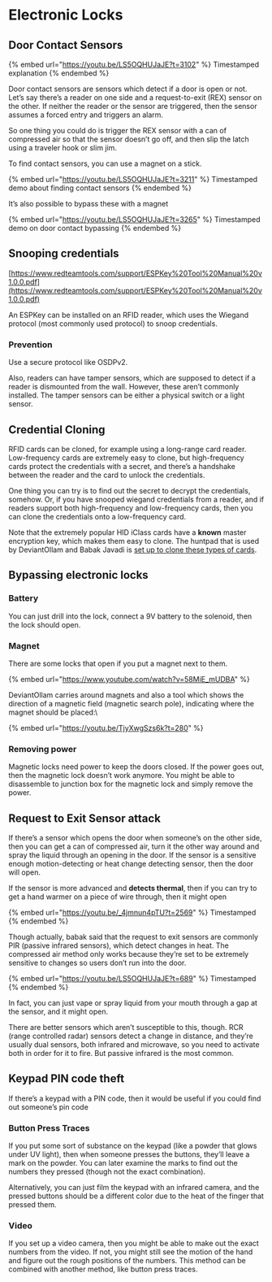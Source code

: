 # Electronic Locks

## Door Contact Sensors <a href="#docs-internal-guid-cd7371e0-7fff-8786-f4dd-1743a887c310" id="docs-internal-guid-cd7371e0-7fff-8786-f4dd-1743a887c310"></a>

{% embed url="https://youtu.be/LS5OQHUJaJE?t=3102" %}
Timestamped explanation
{% endembed %}

Door contact sensors are sensors which detect if a door is open or not. Let’s say there’s a reader on one side and a request-to-exit (REX) sensor on the other. If neither the reader or the sensor are triggered, then the sensor assumes a forced entry and triggers an alarm.&#x20;

So one thing you could do is trigger the REX sensor with a can of compressed air so that the sensor doesn’t go off, and then slip the latch using a traveler hook or slim jim.

To find contact sensors, you can use a magnet on a stick.

{% embed url="https://youtu.be/LS5OQHUJaJE?t=3211" %}
Timestamped demo about finding contact sensors
{% endembed %}

It’s also possible to bypass these with a magnet&#x20;

{% embed url="https://youtu.be/LS5OQHUJaJE?t=3265" %}
Timestamped demo on door contact bypassing
{% endembed %}

## Snooping credentials

[https://www.redteamtools.com/support/ESPKey%20Tool%20Manual%20v1.0.0.pdf](https://www.redteamtools.com/support/ESPKey%20Tool%20Manual%20v1.0.0.pdf)

An ESPKey can be installed on an RFID reader, which uses the Wiegand protocol (most commonly used protocol) to snoop credentials.

### Prevention

Use a secure protocol like OSDPv2.&#x20;

Also, readers can have tamper sensors, which are supposed to detect if a reader is dismounted from the wall. However, these aren’t commonly installed. The tamper sensors can be either a physical switch or a light sensor.

## Credential Cloning

RFID cards can be cloned, for example using a long-range card reader. Low-frequency cards are extremely easy to clone, but high-frequency cards protect the credentials with a secret, and there’s a handshake between the reader and the card to unlock the credentials.&#x20;

One thing you can try is to find out the secret to decrypt the credentials, somehow. Or, if you have snooped wiegand credentials from a reader, and if readers support both high-frequency and low-frequency cards, then you can clone the credentials onto a low-frequency card.

Note that the extremely popular HID iClass cards have a **known** master encryption key, which makes them easy to clone. The huntpad that is used by DeviantOllam and Babak Javadi is [set up to clone these types of cards](https://youtu.be/Qt2Gn2CoJ74?t=225).

## Bypassing electronic locks

### **Battery**

You can just drill into the lock, connect a 9V battery to the solenoid, then the lock should open.

### **Magnet**&#x20;

There are some locks that open if you put a magnet next to them. &#x20;

{% embed url="https://www.youtube.com/watch?v=58MiE_mUDBA" %}

DeviantOllam carries around magnets and also a tool which shows the direction of a magnetic field (magnetic search pole), indicating where the magnet should be placed:\


{% embed url="https://youtu.be/TjyXwgSzs6k?t=280" %}

### **Removing power**

Magnetic locks need power to keep the doors closed. If the power goes out, then the magnetic lock doesn’t work anymore. You might be able to disassemble to junction box for the magnetic lock and simply remove the power.

## Request to Exit Sensor attack

If there’s a sensor which opens the door when someone’s on the other side, then you can get a can of compressed air, turn it the other way around and spray the liquid through an opening in the door. If the sensor is a sensitive enough motion-detecting or heat change detecting sensor, then the door will open.&#x20;

If the sensor is more advanced and **detects thermal**, then if you can try to get a hand warmer on a piece of wire through, then it might open

{% embed url="https://youtu.be/_4jmnun4pTU?t=2569" %}
Timestamped
{% endembed %}

Though actually, babak said that the request to exit sensors are commonly PIR (passive infrared sensors), which detect changes in heat. The compressed air method only works because they’re set to be extremely sensitive to changes so users don’t run into the door.

{% embed url="https://youtu.be/LS5OQHUJaJE?t=689" %}
Timestamped
{% endembed %}

In fact, you can just vape or spray liquid from your mouth through a gap at the sensor, and it might open.

There are better sensors which aren’t susceptible to this, though. RCR (range controlled radar) sensors detect a change in distance, and they’re usually dual sensors, both infrared and microwave, so you need to activate both in order for it to fire. But passive infrared is the most common.

## Keypad PIN code theft

If there’s a keypad with a PIN code, then it would be useful if you could find out someone’s pin code

### **Button Press Traces**

If you put some sort of substance on the keypad (like a powder that glows under UV light), then when someone presses the buttons, they’ll leave a mark on the powder. You can later examine the marks to find out the numbers they pressed (though not the exact combination).

Alternatively, you can just film the keypad with an infrared camera, and the pressed buttons should be a different color due to the heat of the finger that pressed them.

### **Video**

If you set up a video camera, then you might be able to make out the exact numbers from the video. If not, you might still see the motion of the hand and figure out the rough positions of the numbers. This method can be combined with another method, like button press traces.
